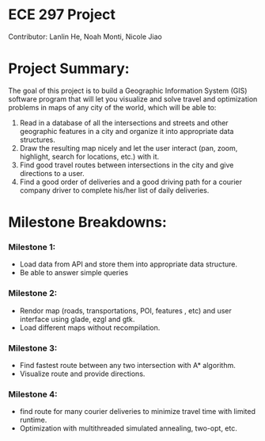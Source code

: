 # ECE 297 Project

Contributor: Lanlin He, Noah Monti, Nicole Jiao

# Project Summary:
The goal of this project is to build a Geographic Information System (GIS) software program that will let you
visualize and solve travel and optimization problems in maps of any city of the world, which will be able to:

1. Read in a database of all the intersections and streets and other geographic features in a city
and organize it into appropriate data structures.
2. Draw the resulting map nicely and let the user interact (pan, zoom, highlight, search for
locations, etc.) with it.
3. Find good travel routes between intersections in the city and give directions to a user.
4. Find a good order of deliveries and a good driving path for a courier company driver to complete
his/her list of daily deliveries.


# Milestone Breakdowns:

 ### Milestone 1: 
 - Load data from API and store them into appropriate data structure.
 - Be able to answer simple queries 

 ### Milestone 2:
 - Rendor map (roads, transportations, POI, features , etc) and user interface using glade, ezgl and gtk.
 - Load different maps without recompilation.
  
### Milestone 3:
  - Find fastest route between any two intersection with A* algorithm.
  - Visualize route and provide directions.

### Milestone 4:
  - find route for many courier deliveries to minimize travel time with limited runtime.
  - Optimization with multithreaded simulated annealing, two-opt, etc.
 
 
